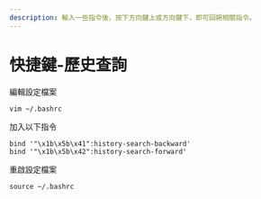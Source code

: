 ```yaml
---
description: 輸入一些指令後，按下方向鍵上或方向鍵下，即可回朔相關指令。
---
```


# 快捷鍵-歷史查詢

編輯設定檔案

```text
vim ~/.bashrc
```

加入以下指令

```text
bind '"\x1b\x5b\x41":history-search-backward'
bind '"\x1b\x5b\x42":history-search-forward'
```

重啟設定檔案

```text
source ~/.bashrc
```

